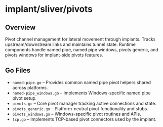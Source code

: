 # implant/sliver/pivots

## Overview

Pivot channel management for lateral movement through implants. Tracks upstream/downstream links and maintains tunnel state. Runtime components handle named pipe, named pipe windows, pivots generic, and pivots windows for implant-side pivots features.

## Go Files

- `named-pipe.go` – Provides common named pipe pivot helpers shared across platforms.
- `named-pipe_windows.go` – Implements Windows-specific named pipe pivot setup.
- `pivots.go` – Core pivot manager tracking active connections and state.
- `pivots_generic.go` – Platform-neutral pivot functionality and stubs.
- `pivots_windows.go` – Windows-specific pivot routines and APIs.
- `tcp.go` – Implements TCP-based pivot connectors used by the implant.

